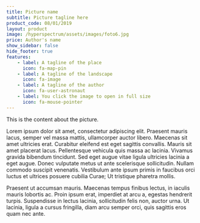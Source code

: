 ```yaml
---
title: Picture name
subtitle: Picture tagline here
product_code: 08/01/2019
layout: product
image: /hyperspectrum/assets/images/foto6.jpg
price: Author's name
show_sidebar: false
hide_footer: true
features:
    - label: A tagline of the place
      icon: fa-map-pin
    - label: A tagline of the landscape
      icon: fa-image
    - label: A tagline of the author
      icon: fa-user-astronaut
    - label: You click the image to open in full size
      icon: fa-mouse-pointer
---
```


This is the content about the picture.

Lorem ipsum dolor sit amet, consectetur adipiscing elit. Praesent mauris lacus, semper vel massa mattis, ullamcorper auctor libero. Maecenas sit amet ultricies erat. Curabitur eleifend est eget sagittis convallis. Mauris sit amet placerat lacus. Pellentesque vehicula quis massa ac lacinia. Vivamus gravida bibendum tincidunt. Sed eget augue vitae ligula ultricies lacinia a eget augue. Donec vulputate metus ut ante scelerisque sollicitudin. Nullam commodo suscipit venenatis. Vestibulum ante ipsum primis in faucibus orci luctus et ultrices posuere cubilia Curae; Ut tristique pharetra mollis. 

Praesent ut accumsan mauris. Maecenas tempus finibus lectus, in iaculis mauris lobortis ac. Proin ipsum erat, imperdiet at arcu a, egestas hendrerit turpis. Suspendisse in lectus lacinia, sollicitudin felis non, auctor urna. Ut lacinia, ligula a cursus fringilla, diam arcu semper orci, quis sagittis eros quam nec ante.